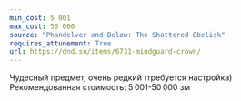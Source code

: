 ```yaml
---
min_cost: 5 001
max_cost: 50 000
source: "Phandelver and Below: The Shattered Obelisk"
requires_attunement: True
url: https://dnd.su/items/6731-mindguard-crown/
---
```


Чудесный предмет, очень редкий (требуется настройка)
Рекомендованная стоимость: 5 001-50 000 зм